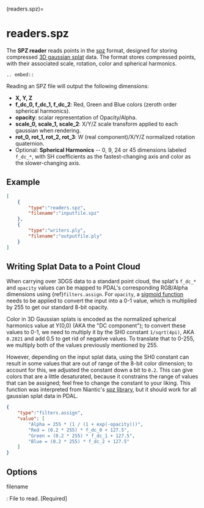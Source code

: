 (readers.spz)=

# readers.spz

The **SPZ reader** reads points in the [spz] format, designed for
storing compressed [3D gaussian splat] data. The format stores compressed
points, with their associated scale, rotation, color and spherical harmonics.

```{eval-rst}
.. embed::
```

Reading an SPZ file will output the following dimensions:
- **X, Y, Z**
- **f_dc_0, f_dc_1, f_dc_2**: Red, Green and Blue colors (zeroth order spherical harmonics).
- **opacity**: scalar representation of Opacity/Alpha.
- **scale_0, scale_1, scale_2**: X/Y/Z scale transform applied to each gaussian when rendering.
- **rot_0, rot_1, rot_2, rot_3**: W (real component)/X/Y/Z normalized rotation quaternion.
- Optional: **Spherical Harmonics** -- 0, 9, 24 or 45 dimensions labeled `f_dc_*`, with SH
coefficients as the fastest-changing axis and color as the slower-changing axis.

## Example

```json
[
    {
        "type":"readers.spz",
        "filename":"inputfile.spz"
    },
    {
        "type":"writers.ply",
        "filename":"outputfile.ply"
    }
]
```

## Writing Splat Data to a Point Cloud

When carrying over 3DGS data to a standard point cloud, the splat's `f_dc_*` and `opacity` values can be
mapped to PDAL's corresponding RGB/Alpha dimensions using {ref}`filters.assign`. For `opacity`, a [sigmoid function]
needs to be applied to convert the input into a 0-1 value, which is multiplied by 255 to get our
standard 8-bit opacity. 

Color in 3D Gaussian splats is encoded as the normalized spherical harmonics value at Y(0,0) (AKA the "DC component"); 
to convert these values to 0-1, we need to multiply it by the SH0 constant `1/sqrt(4pi)`, AKA `0.2821` 
and add 0.5 to get rid of negative values. To translate that to 0-255, we multiply both of the values previously mentioned by 255.

However, depending on the input splat data, using the SH0 constant can result in some values that are out of range of 
the 8-bit color dimension; to account for this, we adjusted the constant down a bit to `0.2`. This can give colors 
that are a little desaturated, because it constrains the range of values that can be assigned; feel free to change the 
constant to your liking. This function was interpreted from Niantic's [spz library], but it should work for all 
gaussian splat data in PDAL.

```json
{
    "type":"filters.assign",
    "value": [
        "Alpha = 255 * (1 / (1 + exp(-opacity)))",
        "Red = (0.2 * 255) * f_dc_0 + 127.5",
        "Green = (0.2 * 255) * f_dc_1 + 127.5",
        "Blue = (0.2 * 255) * f_dc_2 + 127.5"
    ]
}
```

## Options

filename

: File to read. \[Required\]

```{include} reader_opts.md
```

[spz]: https://github.com/nianticlabs/spz
[3D gaussian splat]: https://en.wikipedia.org/wiki/Gaussian_splatting#3D_Gaussian_splatting
[sigmoid function]: https://en.wikipedia.org/wiki/Sigmoid_function
[spz library]: https://github.com/nianticlabs/spz/blob/bf305418722bb0663a3074f3828699df44b8c1d2/src/cc/load-spz.cc#L268
